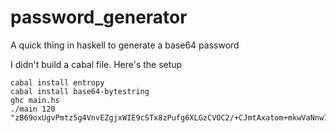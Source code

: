 # password_generator
A quick thing in haskell to generate a base64 password

I didn't build a cabal file.  Here's the setup

```
cabal install entropy
cabal install base64-bytestring
ghc main.hs
./main 120
"zB69oxUgvPmtz5g4VnvEZgjxWIE9cSTx8zPufg6XLGzCVOC2/+CJmtAxatom+mkwVaNnw7RH3vKtEbtMWC3zPbrssHW/8D9Kx1+r4LCAY5KzKYF1E2BGxx92lwD7RxxHh4i7IBA7ZF8I/xCxnPuNsLKCe+Q5NEbN"

```
